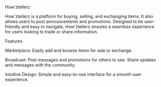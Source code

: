 How'ztellerz

How'ztellerz is a platform for buying, selling, and exchanging items. It also allows users to post announcements and promotions. Designed to be user-friendly and easy to navigate, How'ztellerz ensures a seamless experience for users looking to trade or share information.

Features

Marketplace: Easily add and browse items for sale or exchange.

Broadcast: Post messages and promotions for others to see. Share updates and messages with the community.

Intuitive Design: Simple and easy-to-use interface for a smooth user experience.
